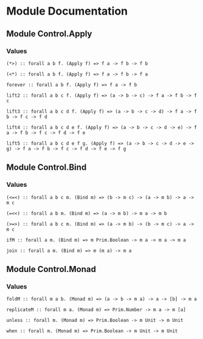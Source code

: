 # Module Documentation

## Module Control.Apply

### Values

    (*>) :: forall a b f. (Apply f) => f a -> f b -> f b

    (<*) :: forall a b f. (Apply f) => f a -> f b -> f a

    forever :: forall a b f. (Apply f) => f a -> f b

    lift2 :: forall a b c f. (Apply f) => (a -> b -> c) -> f a -> f b -> f c

    lift3 :: forall a b c d f. (Apply f) => (a -> b -> c -> d) -> f a -> f b -> f c -> f d

    lift4 :: forall a b c d e f. (Apply f) => (a -> b -> c -> d -> e) -> f a -> f b -> f c -> f d -> f e

    lift5 :: forall a b c d e f g. (Apply f) => (a -> b -> c -> d -> e -> g) -> f a -> f b -> f c -> f d -> f e -> f g


## Module Control.Bind

### Values

    (<=<) :: forall a b c m. (Bind m) => (b -> m c) -> (a -> m b) -> a -> m c

    (=<<) :: forall a b m. (Bind m) => (a -> m b) -> m a -> m b

    (>=>) :: forall a b c m. (Bind m) => (a -> m b) -> (b -> m c) -> a -> m c

    ifM :: forall a m. (Bind m) => m Prim.Boolean -> m a -> m a -> m a

    join :: forall a m. (Bind m) => m (m a) -> m a


## Module Control.Monad

### Values

    foldM :: forall m a b. (Monad m) => (a -> b -> m a) -> a -> [b] -> m a

    replicateM :: forall m a. (Monad m) => Prim.Number -> m a -> m [a]

    unless :: forall m. (Monad m) => Prim.Boolean -> m Unit -> m Unit

    when :: forall m. (Monad m) => Prim.Boolean -> m Unit -> m Unit